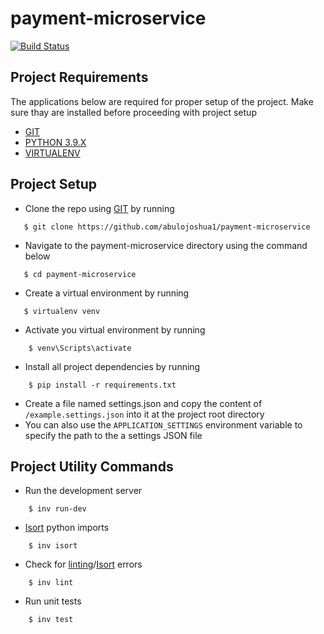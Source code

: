 # payment-microservice
[![Build Status](https://travis-ci.com/abulojoshua1/payment-microservice.svg?branch=main)](https://travis-ci.com/abulojoshua1/payment-microservice)

## Project Requirements
The applications below are required for proper setup of the project. Make sure thay are installed before proceeding with project setup
- [GIT](https://git-scm.com/)
- [PYTHON 3.9.X](https://www.python.org/)
- [VIRTUALENV](https://virtualenv.pypa.io/en/latest/installation.html)

## Project Setup
* Clone the repo using [GIT](https://git-scm.com/) by running
```
   $ git clone https://github.com/abulojoshua1/payment-microservice
```

* Navigate to the payment-microservice directory using the command below
```
   $ cd payment-microservice
```

* Create a virtual environment by running
```
   $ virtualenv venv
```

* Activate you virtual environment by running
```
    $ venv\Scripts\activate
```

* Install all project dependencies by running 
```
    $ pip install -r requirements.txt
```

* Create a file named settings.json and copy the content of `/example.settings.json` into it at the project root directory
* You can also use the `APPLICATION_SETTINGS` environment variable to specify the path to the a settings JSON file

## Project Utility Commands
* Run the development server
```
    $ inv run-dev
```

* [Isort](https://pypi.org/project/isort/) python imports
```
    $ inv isort
```

* Check for [linting](https://flake8.pycqa.org/en/latest/)/[Isort](https://pypi.org/project/isort/) errors
```
    $ inv lint
```

* Run unit tests
```
    $ inv test
```
